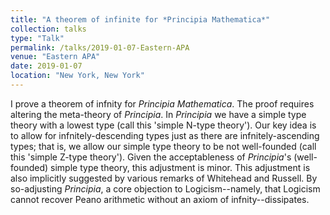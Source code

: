 ```yaml
---
title: "A theorem of infinite for *Principia Mathematica*"
collection: talks
type: "Talk"
permalink: /talks/2019-01-07-Eastern-APA
venue: "Eastern APA"
date: 2019-01-07
location: "New York, New York"
---
```


I prove a theorem of infnity for *Principia Mathematica*. The proof requires altering
the meta-theory of *Principia*. In *Principia* we have a simple type theory with a lowest
type (call this 'simple N-type theory'). Our key idea is to allow for infnitely-descending
types just as there are infnitely-ascending types; that is, we allow our simple type theory
to be not well-founded (call this 'simple Z-type theory'). Given the acceptableness
of *Principia*'s (well-founded) simple type theory, this adjustment is minor. This adjustment
is also implicitly suggested by various remarks of Whitehead and Russell. By
so-adjusting *Principia*, a core objection to Logicism--namely, that Logicism cannot
recover Peano arithmetic without an axiom of infnity--dissipates.
